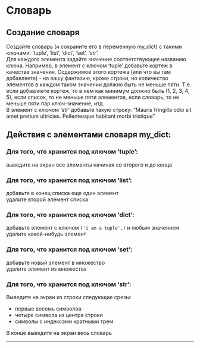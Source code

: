 # Словарь
## Создание словаря
Создайте словарь (и сохраните его в переменную my_dict) с такими ключами: ‘tuple’, ‘list’, ‘dict’, ‘set’, ‘str’.  
Для каждого элемента задайте значение соответствующее названию ключа. Например, в элемент с ключом ‘tuple’ добавьте кортеж в качестве значения. Содержимое этого кортежа (или что вы там добавляете) - на вашу фантазию, кроме строки, но количество элементов в каждом таком значении должно быть не меньше пяти. Т.е. если добавляете кортеж, то в нем как минимум должно быть (1, 2, 3, 4, 5), если список, то не меньше пяти элементов, если словарь, то не меньше пяти пар ключ-значение, итд.  
В элемент с ключом ‘str’ добавьте такую строку: “Mauris fringilla odio sit amet pretium ultricies. Pellentesque habitant morbi tristique”  
## Действия с элементами словаря my_dict:  
### Для того, что хранится под ключом ‘tuple’:  
выведите на экран все элементы начиная со второго и до конца  	  
### Для того, что хранится под ключом ‘list’:
добавьте в конец списка еще один элемент  
удалите второй элемент списка  
### Для того, что хранится под ключом ‘dict’:
добавьте элемент с ключом `('i am a tuple',)` и любым значением  
удалите какой-нибудь элемент  
### Для того, что хранится под ключом ‘set’:
добавьте новый элемент в множество  
удалите элемент из множества  
### Для того, что хранится под ключом ‘str’:
Выведите на экран из строки следующие срезы:  
* первые восемь символов
* четыре символа из центра строки
* символы с индексами кратными трем 
  
В конце выведите на экран весь словарь  

***
